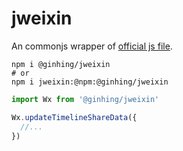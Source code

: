 jweixin
======

An commonjs wrapper of [official js file](https://mp.weixin.qq.com/wiki?t=resource/res_main&id=mp1421141115).



```shell
npm i @ginhing/jweixin
# or 
npm i jweixin:@npm:@ginhing/jweixin
```

```js
import Wx from '@ginhing/jweixin'

Wx.updateTimelineShareData({
  //...
})
```

